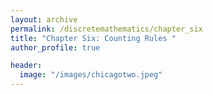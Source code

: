 ```yaml
---
layout: archive
permalink: /discretemathematics/chapter_six
title: "Chapter Six: Counting Rules "
author_profile: true

header:
  image: "/images/chicagotwo.jpeg"
---
```

